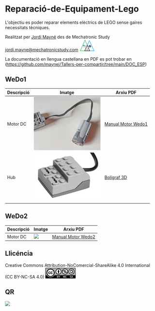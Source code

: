 # Reparació-de-Equipament-Lego

L'objectiu es poder reparar elements elèctrics de LEGO sense gaires necessitats tècniques. 

Realitzat per [Jordi Mayné](https://github.com/maynej) des de Mechatronic Study jordi.mayne@mechatronicstudy.com <img src="Imatges/Logo3senseFons.png" width="50" />

La documentació en llengua castellana en PDF es pot trobar en (https://github.com/maynej/Tallers-per-compartir/tree/main/DOC_ESP) 

## WeDo1

Descripció         | Imatge          | Arxiu PDF    
------------- | ------------- | ------------- 
Motor DC |![](Imatges/Motor1.png) | [Manual Motor Wedo1](DOC_CAT/ReparacioMotorWeDo1.pdf)
Hub |![](Imatges/Hub.png) | [Bolígraf 3D](DOC_CAT/ReparacioHub1.pdf) 

## WeDo2

Descripció         | Imatge          | Arxiu PDF    
------------- | ------------- | ------------- 
Motor DC |![](Imatges/Motor2.png) | [Manual Motor Wedo2](DOC_CAT/ReparacioMotorWeDo2.pdf)

## Llicéncia

Creative Commons Attribution-NoComercial-ShareAlike 4.0 International (CC BY-NC-SA 4.0)  <img src="Imatges/CC.png" width="100" />

## QR

<img src="https://www.codigos-qr.com/qr/php/qr_img.php?d=https%3A%2F%2Fgithub.com%2Fmaynej%2FReparacio-Equipament-Lego&s=6&e=m" />
